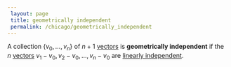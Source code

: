 ```yaml
---
 layout: page
 title: geometrically independent
 permalink: /chicago/geometrically_independent
---
```

A collection $\{v_0,\dots,v_n\}$ of $n+1$ [vectors](https://mathgloss.github.io/MathGloss/vector_space) is **geometrically independent** if the $n$ [vectors](https://mathgloss.github.io/MathGloss/#############vectors) $v_1-v_0, v_2-v_0, \dots, v_n-v_0$ are [linearly independent](https://mathgloss.github.io/MathGloss/linearly_independent). 